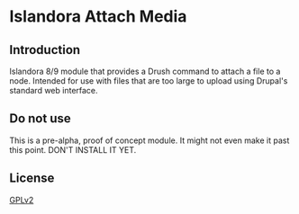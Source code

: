 # Islandora Attach Media

## Introduction

Islandora 8/9 module that provides a Drush command to attach a file to a node. Intended for use with files that are too large to upload using Drupal's standard web interface.

## Do not use

This is a pre-alpha, proof of concept module. It might not even make it past this point. DON'T INSTALL IT YET.

## License

[GPLv2](http://www.gnu.org/licenses/gpl-2.0.txt)
